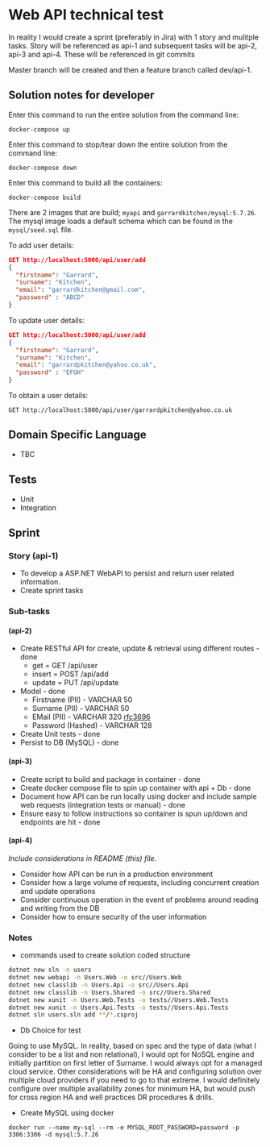 # Web API technical test

In reality I would create a sprint (preferably in Jira) with 1 story and mulitple tasks.  Story will be referenced as api-1 and subsequent tasks will be api-2, api-3 and api-4. These will be referenced in git commits

Master branch will be created and then a feature branch called dev/api-1.

## Solution notes for developer

Enter this command to run the entire solution from the command line:

```
docker-compose up
```

Enter this command to stop/tear down the entire solution from the command line:

```
docker-compose down
```

Enter this command to build all the containers:
```
docker-compose build
```

There are 2 images that are build; `myapi` and `garrardkitchen/mysql:5.7.26`. The mysql image loads a default schema which can be found in the `mysql/seed.sql` file.

To add user details:

```json
GET http://localhost:5000/api/user/add
{
  "firstname": "Garrard",
  "surname": "Kitchen",
  "email": "garrardkitchen@gmail.com",
  "password" : "ABCD"
}
```

To update user details:

```json
GET http://localhost:5000/api/user/add
{
  "firstname": "Garrard",
  "surname": "Kitchen",
  "email": "garrardpkitchen@yahoo.co.uk",
  "password" : "EFGH"
}
```

To obtain a user details:

```http
GET http://localhost:5000/api/user/garrardpkitchen@yahoo.co.uk
```

## Domain Specific Language

- TBC

## Tests

- Unit 
- Integration

## Sprint

### Story (api-1)

- To develop a ASP.NET WebAPI to persist and return user related information.
- Create sprint tasks

### Sub-tasks 

#### (api-2)

- Create RESTful API for create, update & retrieval using different routes - done
  - get = GET /api/user
  - insert = POST /api/add
  - update = PUT /api/update
- Model - done
  - Firstname (PII) - VARCHAR 50
  - Surname (PII) - VARCHAR 50
  - EMail (PII) - VARCHAR 320 [rfc3696](http://tools.ietf.org/html/rfc3696)
  - Password (Hashed) - VARCHAR 128
- Create Unit tests - done
- Persist to DB (MySQL) - done

#### (api-3)

- Create script to build and package in container - done
- Create docker compose file to spin up container with api + Db - done
- Document how API can be run locally using docker and include sample web requests (integration tests or manual) - done
- Ensure easy to follow instructions so container is spun up/down and endpoints are hit - done

#### (api-4)

_Include considerations in README (this) file._

- Consider how API can be run in a production environment
- Consider how a large volume of requests, including concurrent creation and update operations
- Consider continuous operation in the event of problems around reading and writing from the DB
- Consider how to ensure security of the user information



### Notes

- commands used to create solution coded structure

```bash
dotnet new sln -n users
dotnet new webapi -n Users.Web -o src//Users.Web
dotnet new classlib -n Users.Api -o src//Users.Api
dotnet new classlib -n Users.Shared -o src//Users.Shared
dotnet new xunit -n Users.Web.Tests -o tests//Users.Web.Tests
dotnet new xunit -n Users.Api.Tests -o tests//Users.Api.Tests
dotnet sln users.sln add **/*.csproj
```

- Db Choice for test

Going to use MySQL. In reality, based on spec and the type of data (what I consider to be a list and non relational), I would opt for NoSQL engine and initially partition on first letter of Surname.  I would always opt for a managed cloud service. Other considerations will be HA and configuring solution over multiple cloud providers if you need to go to that extreme.  I would definitely configure over multiple availability zones for minimum HA, but would push for cross region HA and well practices DR procedures & drills.

- Create MySQL using docker

```docker
docker run --name my-sql --rm -e MYSQL_ROOT_PASSWORD=password -p 3306:3306 -d mysql:5.7.26
```